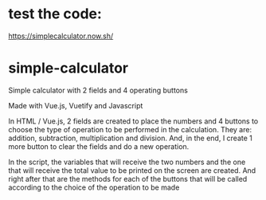 # test the code:

https://simplecalculator.now.sh/

# simple-calculator
Simple calculator with 2 fields and 4 operating buttons

Made with Vue.js, Vuetify and Javascript

In HTML / Vue.js, 2 fields are created to place the numbers and 4 buttons to choose the type of operation to be performed in the calculation. They are: addition, subtraction, multiplication and division. And, in the end, I create 1 more button to clear the fields and do a new operation.

In the script, the variables that will receive the two numbers and the one that will receive the total value to be printed on the screen are created. And right after that are the methods for each of the buttons that will be called according to the choice of the operation to be made

